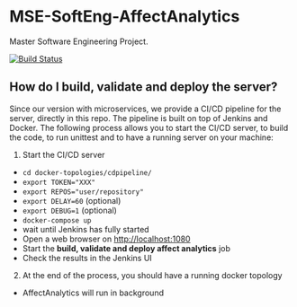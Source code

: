 # MSE-SoftEng-AffectAnalytics

Master Software Engineering Project.

[![Build Status](https://travis-ci.org/Drakesinger/MSE-SoftEng-AffectAnalytics.svg?branch=master)](https://travis-ci.org/Drakesinger/MSE-SoftEng-AffectAnalytics)

## How do I build, validate and deploy the server?

Since our version with microservices, we provide a CI/CD pipeline for the server, directly in this repo. The pipeline is built on top of Jenkins and Docker. The following process allows you to start the CI/CD server, to build the code, to run unittest and to have a running server on your machine:

1. Start the CI/CD server
  * `cd docker-topologies/cdpipeline/`
  * `export TOKEN="XXX"`
  * `export REPOS="user/repository"`
  * `export DELAY=60` (optional)
  * `export DEBUG=1`  (optional)
  * `docker-compose up`
  * wait until Jenkins has fully started
  * Open a web browser on [http://localhost:1080](http://localhost:1080)
  * Start the **build, validate and deploy affect analytics** job
  * Check the results in the Jenkins UI
2. At the end of the process, you should have a running docker topology
  * AffectAnalytics will run in background